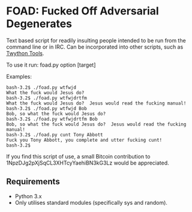 FOAD: Fucked Off Adversarial Degenerates
========================================

Text based script for readily insulting people intended to be run from
the command line or in IRC.  Can be incorporated into other scripts,
such as [Twython Tools](https://github.com/adversary-org/twython-tools).

To use it run: foad.py option [target]

Examples:

```
bash-3.2$ ./foad.py wtfwjd
What the fuck would Jesus do?
bash-3.2$ ./foad.py wtfwjdrtfm
What the fuck would Jesus do?  Jesus would read the fucking manual!
bash-3.2$ ./foad.py wtfwjd Bob
Bob, so what the fuck would Jesus do?
bash-3.2$ ./foad.py wtfwjdrtfm Bob
Bob, so what the fuck would Jesus do?  Jesus would read the fucking manual!
bash-3.2$ ./foad.py cunt Tony Abbott
Fuck you Tony Abbott, you complete and utter fucking cunt!
bash-3.2$ 
```

If you find this script of use, a small Bitcoin contribution to
1NpzDJg2pXjSqCL3XHTcyYaehiBN3kG3Lz would be appreciated.


## Requirements

* Python 3.x
* Only utilises standard modules (specifically sys and random).
